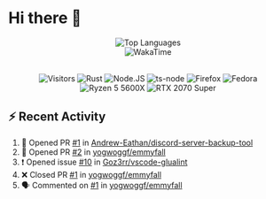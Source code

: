 # Hi there 👋

<p align="center">
<img src="https://github-readme-stats.vercel.app/api/top-langs/?username=Zubbbz&layout=compact&hide_border=true&langs_count=999&theme=dark&bg_color=00000000" alt="Top Languages">
	<br/>
<img src="https://github-readme-stats.vercel.app/api/wakatime?username=Zubbbz&layout=compact&custom_title=My%20Week&hide_border=true&theme=dark&bg_color=00000000" alt="WakaTime"/>
	<br/><br/>
	<p align="center">
		<img src="https://visitor-badge.laobi.icu/badge?page_id=Zubbbz" alt="Visitors"/>
		<img src="https://img.shields.io/badge/Rust-000000?style=flat&logo=rust&logoColor=white" alt="Rust">
		<img src="https://img.shields.io/badge/Node.js-339933?style=flat&logo=nodedotjs&logoColor=white" alt="Node.JS">
		<img src="https://img.shields.io/badge/ts--node-3178C6?style=flat&logo=ts-node&logoColor=white" alt="ts-node">
		<img src="https://img.shields.io/badge/Firefox_Browser-FF7139?style=flat&logo=Firefox-Browser&logoColor=white" alt="Firefox">
		<img src="https://img.shields.io/badge/Fedora-294172?style=flat&logo=fedora&logoColor=white" alt="Fedora">
		<img src="https://img.shields.io/badge/AMD%20Ryzen_5_5600X-ED1C24?style=flat&logo=amd&logoColor=white" alt="Ryzen 5 5600X">
		<img src="https://img.shields.io/badge/NVIDIA-RTX 2070 Super-76B900?style=flat&logo=nvidia&logoColor=white" alt="RTX 2070 Super">
	</p>
</p>

## ⚡ Recent Activity
<!--START_SECTION:activity-->
1. 💪 Opened PR [#1](https://github.com/Andrew-Eathan/discord-server-backup-tool/pull/1) in [Andrew-Eathan/discord-server-backup-tool](https://github.com/Andrew-Eathan/discord-server-backup-tool)
2. 💪 Opened PR [#2](https://github.com/yogwoggf/emmyfall/pull/2) in [yogwoggf/emmyfall](https://github.com/yogwoggf/emmyfall)
3. ❗️ Opened issue [#10](https://github.com/Goz3rr/vscode-glualint/issues/10) in [Goz3rr/vscode-glualint](https://github.com/Goz3rr/vscode-glualint)
4. ❌ Closed PR [#1](https://github.com/yogwoggf/emmyfall/pull/1) in [yogwoggf/emmyfall](https://github.com/yogwoggf/emmyfall)
5. 🗣 Commented on [#1](https://github.com/yogwoggf/emmyfall/issues/1) in [yogwoggf/emmyfall](https://github.com/yogwoggf/emmyfall)
<!--END_SECTION:activity-->
